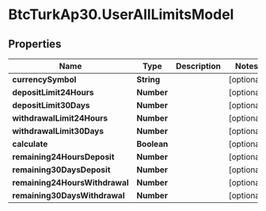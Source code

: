 # BtcTurkAp30.UserAllLimitsModel

## Properties
Name | Type | Description | Notes
------------ | ------------- | ------------- | -------------
**currencySymbol** | **String** |  | [optional] 
**depositLimit24Hours** | **Number** |  | [optional] 
**depositLimit30Days** | **Number** |  | [optional] 
**withdrawalLimit24Hours** | **Number** |  | [optional] 
**withdrawalLimit30Days** | **Number** |  | [optional] 
**calculate** | **Boolean** |  | [optional] 
**remaining24HoursDeposit** | **Number** |  | [optional] 
**remaining30DaysDeposit** | **Number** |  | [optional] 
**remaining24HoursWithdrawal** | **Number** |  | [optional] 
**remaining30DaysWithdrawal** | **Number** |  | [optional] 
